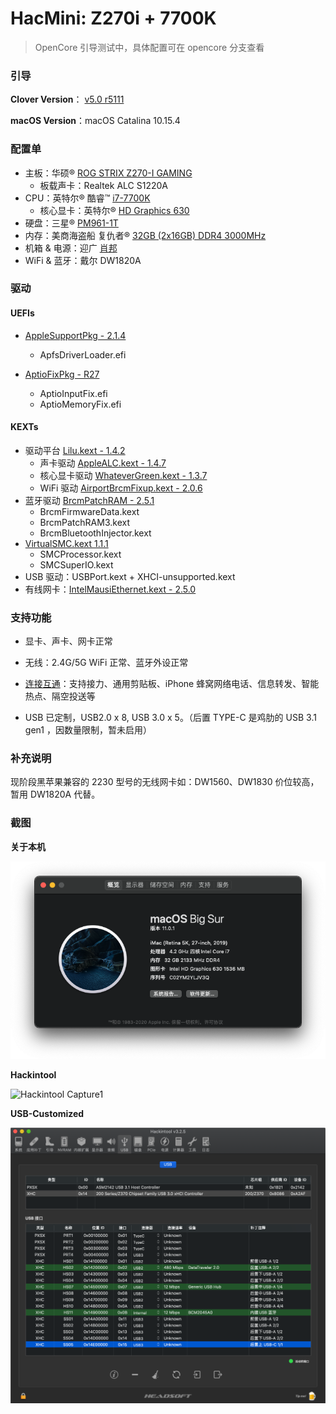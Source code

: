 # HacMini:  Z270i + 7700K

> OpenCore 引导测试中，具体配置可在 opencore 分支查看

### 引导

**Clover Version**： [v5.0 r5111](https://github.com/CloverHackyColor/CloverBootloader/releases)

**macOS Version**：macOS Catalina 10.15.4

### 配置单

* 主板：华硕® [ROG STRIX Z270-I GAMING](https://www.asus.com.cn/Motherboards/ROG-STRIX-Z270-I-GAMING/)
  * 板载声卡：Realtek ALC S1220A
* CPU：英特尔® 酷睿™ [i7-7700K](https://ark.intel.com/content/www/cn/zh/ark/products/97129/intel-core-i7-7700k-processor-8m-cache-up-to-4-50-ghz.html)
  * 核心显卡：英特尔®  [HD Graphics 630](https://www.intel.com/content/www/us/en/support/products/98909/graphics-drivers/graphics-for-7th-generation-intel-processors/intel-hd-graphics-630.html)
* 硬盘：三星® [PM961-1T](https://www.samsung.com/semiconductor/ssd/client-ssd/MZVLW1T0HMLH/)
* 内存：美商海盗船 复仇者® [32GB (2x16GB) DDR4 3000MHz]([https://www.corsair.com/zh/zh/%E7%B1%BB%E5%88%AB/%E4%BA%A7%E5%93%81/%E5%86%85%E5%AD%98/VENGEANCE-LPX/p/CMK32GX4M2B3000C15](https://www.corsair.com/zh/zh/类别/产品/内存/VENGEANCE-LPX/p/CMK32GX4M2B3000C15))
* 机箱 & 电源：迎广 [肖邦](https://www.in-win.com/cn/gaming-chassis/Chopin)
* WiFi & 蓝牙：戴尔 DW1820A

### 驱动

#### UEFIs

* [AppleSupportPkg - 2.1.4](https://github.com/acidanthera/AppleSupportPkg) 
  * ApfsDriverLoader.efi

* [AptioFixPkg - R27](https://github.com/acidanthera/AptioFixPkg/releases)
  * AptioInputFix.efi
  * AptioMemoryFix.efi

#### KEXTs

* 驱动平台 [Lilu.kext - 1.4.2](https://github.com/acidanthera/Lilu)
  * 声卡驱动 [AppleALC.kext - 1.4.7](https://github.com/acidanthera/AppleALC)
  * 核心显卡驱动 [WhateverGreen.kext - 1.3.7](https://github.com/acidanthera/WhateverGreen)
  * WiFi 驱动 [AirportBrcmFixup.kext - 2.0.6](https://github.com/acidanthera/AirportBrcmFixup)
* 蓝牙驱动 [BrcmPatchRAM  - 2.5.1](https://github.com/acidanthera/BrcmPatchRAM)
  * BrcmFirmwareData.kext    
  * BrcmPatchRAM3.kext
  * BrcmBluetoothInjector.kext
* [VirtualSMC.kext 1.1.1](https://github.com/acidanthera/VirtualSMC/releases)
  * SMCProcessor.kext
  * SMCSuperIO.kext
* USB 驱动：USBPort.kext + XHCI-unsupported.kext
* 有线网卡：[IntelMausiEthernet.kext - 2.5.0](https://github.com/Mieze/IntelMausiEthernet)

### 支持功能

* 显卡、声卡、网卡正常

* 无线：2.4G/5G WiFi 正常、蓝牙外设正常

* [连接互通](https://support.apple.com/zh-cn/HT204681)：支持接力、通用剪贴板、iPhone 蜂窝网络电话、信息转发、智能热点、隔空投送等

* USB 已定制，USB2.0 x 8, USB 3.0 x 5。（后置 TYPE-C 是鸡肋的 USB 3.1 gen1 ，因数量限制，暂未启用）

  

### 补充说明

现阶段黑苹果兼容的 2230 型号的无线网卡如：DW1560、DW1830 价位较高，暂用 DW1820A 代替。



### 截图

**关于本机**

![About Mac](Screenshots/About.png)

**Hackintool**

![Hackintool Capture1](Screenshots/Hackintool.png)

**USB-Customized**

![Hackintool Capture2](Screenshots/USB-Customized.png)